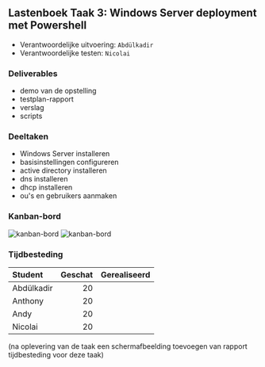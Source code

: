 ## Lastenboek Taak 3: Windows Server deployment met Powershell

* Verantwoordelijke uitvoering: `Abdülkadir`
* Verantwoordelijke testen: `Nicolai`

### Deliverables

* demo van de opstelling
* testplan-rapport
* verslag
* scripts

### Deeltaken

* Windows Server installeren
* basisinstellingen configureren
* active directory installeren
* dns installeren
* dhcp installeren
* ou's en gebruikers aanmaken

### Kanban-bord

![kanban-bord](https://github.com/HoGentTIN/ops3-g03/blob/master/weekrapport/image/week5_kanban1.PNG)
![kanban-bord](https://github.com/HoGentTIN/ops3-g03/blob/master/weekrapport/image/week5_kanban2.PNG)

### Tijdbesteding

| Student  | Geschat | Gerealiseerd |
| :---     |    ---: |         ---: |
| Abdülkadir |    20     |              |
| Anthony |     20    |              |
| Andy |     20    |              |
| Nicolai |    20     |              |

(na oplevering van de taak een schermafbeelding toevoegen van rapport tijdbesteding voor deze taak)
